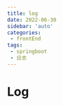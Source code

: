 ```yaml
---
title: log
date: 2022-06-30
sidebar: 'auto'
categories:
 - frontEnd
tags:
 - springboot
 - 日志
---
```


# Log

